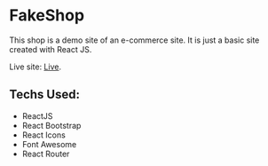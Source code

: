 # FakeShop

This shop is a demo site of an e-commerce site. It is just a basic site created with React JS. 

Live site: [Live](https://beamish-torrone-baaf24.netlify.app/).

## Techs Used:

- ReactJS
- React Bootstrap
- React Icons
- Font Awesome
- React Router
